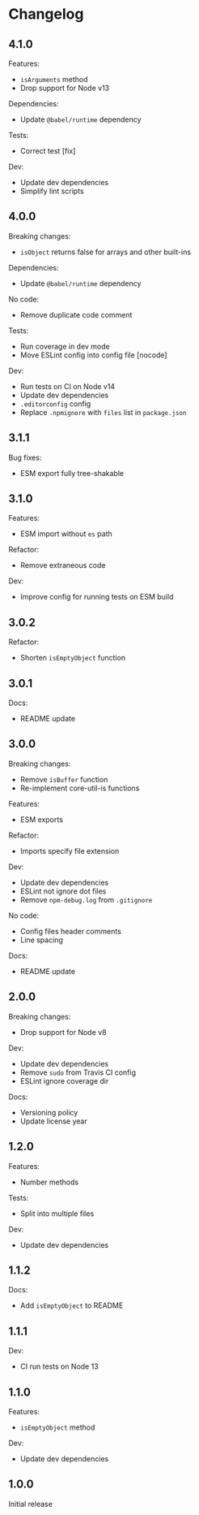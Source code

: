 # Changelog

## 4.1.0

Features:

* `isArguments` method
* Drop support for Node v13

Dependencies:

* Update `@babel/runtime` dependency

Tests:

* Correct test [fix]

Dev:

* Update dev dependencies
* Simplify lint scripts

## 4.0.0

Breaking changes:

* `isObject` returns false for arrays and other built-ins

Dependencies:

* Update `@babel/runtime` dependency

No code:

* Remove duplicate code comment

Tests:

* Run coverage in dev mode
* Move ESLint config into config file [nocode]

Dev:

* Run tests on CI on Node v14
* Update dev dependencies
* `.editorconfig` config
* Replace `.npmignore` with `files` list in `package.json`

## 3.1.1

Bug fixes:

* ESM export fully tree-shakable

## 3.1.0

Features:

* ESM import without `es` path

Refactor:

* Remove extraneous code

Dev:

* Improve config for running tests on ESM build

## 3.0.2

Refactor:

* Shorten `isEmptyObject` function

## 3.0.1

Docs:

* README update

## 3.0.0

Breaking changes:

* Remove `isBuffer` function
* Re-implement core-util-is functions

Features:

* ESM exports

Refactor:

* Imports specify file extension

Dev:

* Update dev dependencies
* ESLint not ignore dot files
* Remove `npm-debug.log` from `.gitignore`

No code:

* Config files header comments
* Line spacing

Docs:

* README update

## 2.0.0

Breaking changes:

* Drop support for Node v8

Dev:

* Update dev dependencies
* Remove `sudo` from Travis CI config
* ESLint ignore coverage dir

Docs:

* Versioning policy
* Update license year

## 1.2.0

Features:

* Number methods

Tests:

* Split into multiple files

Dev:

* Update dev dependencies

## 1.1.2

Docs:

* Add `isEmptyObject` to README

## 1.1.1

Dev:

* CI run tests on Node 13

## 1.1.0

Features:

* `isEmptyObject` method

Dev:

* Update dev dependencies

## 1.0.0

Initial release

